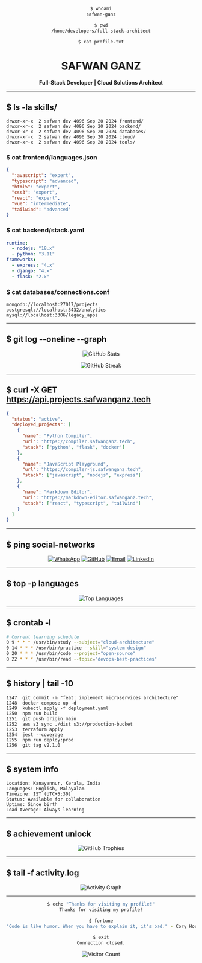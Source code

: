 <div align="center">

```bash
$ whoami
safwan-ganz

$ pwd
/home/developers/full-stack-architect

$ cat profile.txt
```

# SAFWAN GANZ
**Full-Stack Developer | Cloud Solutions Architect**

</div>

---

## $ ls -la skills/

```
drwxr-xr-x  2 safwan dev 4096 Sep 20 2024 frontend/
drwxr-xr-x  2 safwan dev 4096 Sep 20 2024 backend/
drwxr-xr-x  2 safwan dev 4096 Sep 20 2024 databases/
drwxr-xr-x  2 safwan dev 4096 Sep 20 2024 cloud/
drwxr-xr-x  2 safwan dev 4096 Sep 20 2024 tools/
```

### $ cat frontend/languages.json
```json
{
  "javascript": "expert",
  "typescript": "advanced", 
  "html5": "expert",
  "css3": "expert",
  "react": "expert",
  "vue": "intermediate",
  "tailwind": "advanced"
}
```

### $ cat backend/stack.yaml
```yaml
runtime:
  - nodejs: "18.x"
  - python: "3.11"
frameworks:
  - express: "4.x"
  - django: "4.x"
  - flask: "2.x"
```

### $ cat databases/connections.conf
```
mongodb://localhost:27017/projects
postgresql://localhost:5432/analytics  
mysql://localhost:3306/legacy_apps
```

---

## $ git log --oneline --graph

<div align="center">

![GitHub Stats](https://github-readme-stats.vercel.app/api?username=SafwanGanz&theme=terminal&show_icons=true&hide_border=true)

![GitHub Streak](https://streak-stats.demolab.com/?user=SafwanGanz&theme=dark&hide_border=true)

</div>

---

## $ curl -X GET https://api.projects.safwanganz.tech

```json
{
  "status": "active",
  "deployed_projects": [
    {
      "name": "Python Compiler",
      "url": "https://compiler.safwanganz.tech",
      "stack": ["python", "flask", "docker"]
    },
    {
      "name": "JavaScript Playground", 
      "url": "https://compiler-js.safwanganz.tech",
      "stack": ["javascript", "nodejs", "express"]
    },
    {
      "name": "Markdown Editor",
      "url": "https://markdown-editor.safwanganz.tech", 
      "stack": ["react", "typescript", "tailwind"]
    }
  ]
}
```

---

## $ ping social-networks

<div align="center">

[![WhatsApp](https://img.shields.io/badge/whatsapp-25D366?style=for-the-badge&logo=whatsapp&logoColor=white)](https://wa.me/917012074386)
[![GitHub](https://img.shields.io/badge/github-181717?style=for-the-badge&logo=github&logoColor=white)](https://github.com/SafwanGanz)
[![Email](https://img.shields.io/badge/email-EA4335?style=for-the-badge&logo=gmail&logoColor=white)](mailto:safwanganz@gmail.com)
[![LinkedIn](https://img.shields.io/badge/linkedin-0077B5?style=for-the-badge&logo=linkedin&logoColor=white)](https://www.linkedin.com/in/SafwanGanz)

</div>

---

## $ top -p languages

<div align="center">

![Top Languages](https://github-readme-stats.vercel.app/api/top-langs/?username=SafwanGanz&theme=terminal&hide_border=true&layout=compact)

</div>

---

## $ crontab -l

```bash
# Current learning schedule
0 9 * * * /usr/bin/study --subject="cloud-architecture"
0 14 * * * /usr/bin/practice --skill="system-design"  
0 20 * * * /usr/bin/code --project="open-source"
0 22 * * * /usr/bin/read --topic="devops-best-practices"
```

---

## $ history | tail -10

```
1247  git commit -m "feat: implement microservices architecture"
1248  docker compose up -d
1249  kubectl apply -f deployment.yaml
1250  npm run build
1251  git push origin main
1252  aws s3 sync ./dist s3://production-bucket
1253  terraform apply
1254  jest --coverage
1255  npm run deploy:prod
1256  git tag v2.1.0
```

---

## $ system info

```
Location: Kanayannur, Kerala, India
Languages: English, Malayalam
Timezone: IST (UTC+5:30)
Status: Available for collaboration
Uptime: Since birth
Load Average: Always learning
```

---

## $ achievement unlock

<div align="center">

![GitHub Trophies](https://github-profile-trophy.vercel.app/?username=SafwanGanz&theme=monokai&no-frame=true&margin-w=15&row=1&column=6)

</div>

---

## $ tail -f activity.log

<div align="center">

![Activity Graph](https://github-readme-activity-graph.vercel.app/graph?username=SafwanGanz&theme=github-compact&hide_border=true&custom_title=Activity%20Log)

</div>

---

<div align="center">

```bash
$ echo "Thanks for visiting my profile!"
Thanks for visiting my profile!

$ fortune
"Code is like humor. When you have to explain it, it's bad." - Cory House

$ exit
Connection closed.
```

![Visitor Count](https://komarev.com/ghpvc/?username=SafwanGanz&label=Profile%20Views&color=brightgreen&style=flat-square)

</div>
